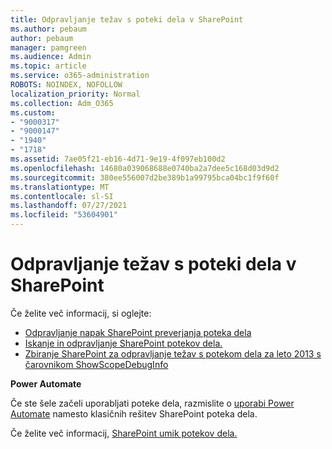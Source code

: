 ```yaml
---
title: Odpravljanje težav s poteki dela v SharePoint
ms.author: pebaum
author: pebaum
manager: pamgreen
ms.audience: Admin
ms.topic: article
ms.service: o365-administration
ROBOTS: NOINDEX, NOFOLLOW
localization_priority: Normal
ms.collection: Adm_O365
ms.custom:
- "9000317"
- "9000147"
- "1940"
- "1718"
ms.assetid: 7ae05f21-eb16-4d71-9e19-4f097eb100d2
ms.openlocfilehash: 14680a039068688e0740ba2a7dee5c168d03d9d2
ms.sourcegitcommit: 380ee556007d2be389b1a99795bca04bc1f9f60f
ms.translationtype: MT
ms.contentlocale: sl-SI
ms.lasthandoff: 07/27/2021
ms.locfileid: "53604901"
---
```

# <a name="troubleshoot-workflows-in-sharepoint"></a>Odpravljanje težav s poteki dela v SharePoint

Če želite več informacij, si oglejte:

- [Odpravljanje napak SharePoint preverjanja poteka dela](/sharepoint/dev/general-development/troubleshooting-sharepoint-server-workflow-validation-errors-in-visio)
- [Iskanje in odpravljanje SharePoint potekov dela.](/sharepoint/dev/general-development/debugging-sharepoint-server-workflows)
- [Zbiranje SharePoint za odpravljanje težav s potekom dela za leto 2013 s čarovnikom ShowScopeDebugInfo](/sharepoint/troubleshoot/workflows/gather-workflow-data)

**Power Automate**

Če ste šele začeli uporabljati poteke dela, razmislite o [uporabi Power Automate](/power-automate/modern-approvals) namesto klasičnih rešitev SharePoint poteka dela.

Če želite več informacij, [SharePoint umik potekov dela.](/alchemyinsights/sharepoint-workflows-retiring)
